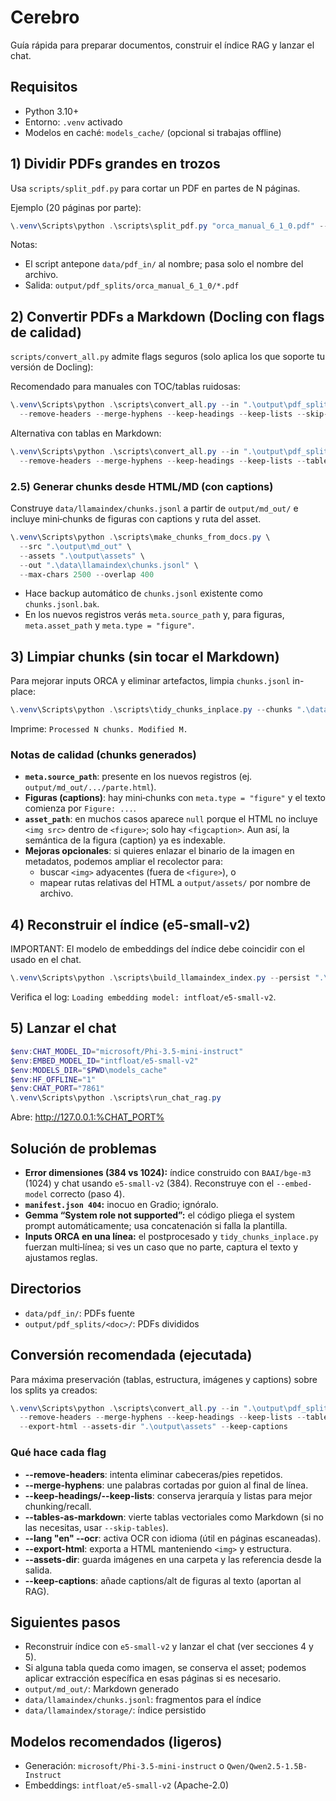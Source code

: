 # Cerebro

Guía rápida para preparar documentos, construir el índice RAG y lanzar el chat.

## Requisitos
- Python 3.10+
- Entorno: `.venv` activado
- Modelos en caché: `models_cache/` (opcional si trabajas offline)

## 1) Dividir PDFs grandes en trozos
Usa `scripts/split_pdf.py` para cortar un PDF en partes de N páginas.

Ejemplo (20 páginas por parte):
```powershell
\.venv\Scripts\python .\scripts\split_pdf.py "orca_manual_6_1_0.pdf" --pages 20 --outdir ".\output\pdf_splits\orca_manual_6_1_0"
```
Notas:
- El script antepone `data/pdf_in/` al nombre; pasa solo el nombre del archivo.
- Salida: `output/pdf_splits/orca_manual_6_1_0/*.pdf`

## 2) Convertir PDFs a Markdown (Docling con flags de calidad)
`scripts/convert_all.py` admite flags seguros (solo aplica los que soporte tu versión de Docling):

Recomendado para manuales con TOC/tablas ruidosas:
```powershell
\.venv\Scripts\python .\scripts\convert_all.py --in ".\output\pdf_splits\orca_manual_6_1_0" --out ".\output\md_out\orca_manual_6_1_0" \
  --remove-headers --merge-hyphens --keep-headings --keep-lists --skip-tables --lang "en" --ocr
```
Alternativa con tablas en Markdown:
```powershell
\.venv\Scripts\python .\scripts\convert_all.py --in ".\output\pdf_splits\orca_manual_6_1_0" --out ".\output\md_out\orca_manual_6_1_0" \
  --remove-headers --merge-hyphens --keep-headings --keep-lists --tables-as-markdown --lang "en" --ocr
```

### 2.5) Generar chunks desde HTML/MD (con captions)
Construye `data/llamaindex/chunks.jsonl` a partir de `output/md_out/` e incluye mini‑chunks de figuras con captions y ruta del asset.

```powershell
\.venv\Scripts\python .\scripts\make_chunks_from_docs.py \
  --src ".\output\md_out" \
  --assets ".\output\assets" \
  --out ".\data\llamaindex\chunks.jsonl" \
  --max-chars 2500 --overlap 400
```

- Hace backup automático de `chunks.jsonl` existente como `chunks.jsonl.bak`.
- En los nuevos registros verás `meta.source_path` y, para figuras, `meta.asset_path` y `meta.type = "figure"`.

## 3) Limpiar chunks (sin tocar el Markdown)
Para mejorar inputs ORCA y eliminar artefactos, limpia `chunks.jsonl` in-place:
```powershell
\.venv\Scripts\python .\scripts\tidy_chunks_inplace.py --chunks ".\data\llamaindex\chunks.jsonl"
```
Imprime: `Processed N chunks. Modified M.`

### Notas de calidad (chunks generados)
- **`meta.source_path`**: presente en los nuevos registros (ej. `output/md_out/.../parte.html`).
- **Figuras (captions)**: hay mini‑chunks con `meta.type = "figure"` y el texto comienza por `Figure: ...`.
- **`asset_path`**: en muchos casos aparece `null` porque el HTML no incluye `<img src>` dentro de `<figure>`; solo hay `<figcaption>`. Aun así, la semántica de la figura (caption) ya es indexable.
- **Mejoras opcionales**: si quieres enlazar el binario de la imagen en metadatos, podemos ampliar el recolector para:
  - buscar `<img>` adyacentes (fuera de `<figure>`), o
  - mapear rutas relativas del HTML a `output/assets/` por nombre de archivo.

## 4) Reconstruir el índice (e5-small-v2)
IMPORTANT: El modelo de embeddings del índice debe coincidir con el usado en el chat.

```powershell
\.venv\Scripts\python .\scripts\build_llamaindex_index.py --persist ".\data\llamaindex\storage" --embed-model "intfloat/e5-small-v2"
```
Verifica el log: `Loading embedding model: intfloat/e5-small-v2`.

## 5) Lanzar el chat
```powershell
$env:CHAT_MODEL_ID="microsoft/Phi-3.5-mini-instruct"
$env:EMBED_MODEL_ID="intfloat/e5-small-v2"
$env:MODELS_DIR="$PWD\models_cache"
$env:HF_OFFLINE="1"
$env:CHAT_PORT="7861"
\.venv\Scripts\python .\scripts\run_chat_rag.py
```
Abre: http://127.0.0.1:%CHAT_PORT%

## Solución de problemas
- **Error dimensiones (384 vs 1024):** índice construido con `BAAI/bge-m3` (1024) y chat usando `e5-small-v2` (384). Reconstruye con el `--embed-model` correcto (paso 4).
- **`manifest.json 404`:** inocuo en Gradio; ignóralo.
- **Gemma “System role not supported”:** el código pliega el system prompt automáticamente; usa concatenación si falla la plantilla.
- **Inputs ORCA en una línea:** el postprocesado y `tidy_chunks_inplace.py` fuerzan multi‑línea; si ves un caso que no parte, captura el texto y ajustamos reglas.

## Directorios
- `data/pdf_in/`: PDFs fuente
- `output/pdf_splits/<doc>/`: PDFs divididos

## Conversión recomendada (ejecutada)
Para máxima preservación (tablas, estructura, imágenes y captions) sobre los splits ya creados:

```powershell
\.venv\Scripts\python .\scripts\convert_all.py --in ".\output\pdf_splits\orca_manual_6_1_0" --out ".\output\md_out\orca_manual_6_1_0" \
  --remove-headers --merge-hyphens --keep-headings --keep-lists --tables-as-markdown --lang "en" --ocr \
  --export-html --assets-dir ".\output\assets" --keep-captions
```

### Qué hace cada flag
- **--remove-headers**: intenta eliminar cabeceras/pies repetidos.
- **--merge-hyphens**: une palabras cortadas por guion al final de línea.
- **--keep-headings/--keep-lists**: conserva jerarquía y listas para mejor chunking/recall.
- **--tables-as-markdown**: vierte tablas vectoriales como Markdown (si no las necesitas, usar `--skip-tables`).
- **--lang "en" --ocr**: activa OCR con idioma (útil en páginas escaneadas).
- **--export-html**: exporta a HTML manteniendo `<img>` y estructura.
- **--assets-dir**: guarda imágenes en una carpeta y las referencia desde la salida.
- **--keep-captions**: añade captions/alt de figuras al texto (aportan al RAG).

## Siguientes pasos
- Reconstruir índice con `e5-small-v2` y lanzar el chat (ver secciones 4 y 5).
- Si alguna tabla queda como imagen, se conserva el asset; podemos aplicar extracción específica en esas páginas si es necesario.
- `output/md_out/`: Markdown generado
- `data/llamaindex/chunks.jsonl`: fragmentos para el índice
- `data/llamaindex/storage/`: índice persistido

## Modelos recomendados (ligeros)
- Generación: `microsoft/Phi-3.5-mini-instruct` o `Qwen/Qwen2.5-1.5B-Instruct`
- Embeddings: `intfloat/e5-small-v2` (Apache-2.0)